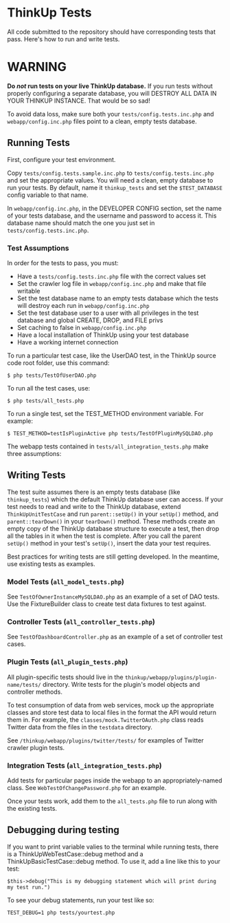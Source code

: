 # ThinkUp Tests

All code submitted to the repository should have corresponding tests that pass. Here's how to run and write tests. 

# WARNING

**Do *not* run tests on your live ThinkUp database.** If you run tests without properly configuring a separate database,
you will DESTROY ALL DATA IN YOUR THINKUP INSTANCE. That would be so sad!

To avoid data loss, make sure both your `tests/config.tests.inc.php` and `webapp/config.inc.php` files point to a 
clean, empty tests database.

## Running Tests

First, configure your test environment. 

Copy `tests/config.tests.sample.inc.php` to `tests/config.tests.inc.php` and 
set the appropriate values. You will need a clean, empty database to run your tests. By default, name it 
`thinkup_tests` and set the `$TEST_DATABASE` config variable to that name.

In `webapp/config.inc.php`, in the DEVELOPER CONFIG section, set the name of your tests database, and the username and
password to access it. This database name should match the one you just set in `tests/config.tests.inc.php`.

### Test Assumptions

In order for the tests to pass, you must:

* Have a `tests/config.tests.inc.php` file with the correct values set
* Set the crawler log file in `webapp/config.inc.php` and make that file writable
* Set the test database name to an empty tests database which the tests will destroy each run in `webapp/config.inc.php`
* Set the test database user to a user with all privileges in the test database and global CREATE, DROP, and FILE privs
* Set caching to false in `webapp/config.inc.php`
* Have a local installation of ThinkUp using your test database
* Have a working internet connection

To run a particular test case, like the UserDAO test, in the ThinkUp source code root folder, use this command: 

    $ php tests/TestOfUserDAO.php

To run all the test cases, use:

    $ php tests/all_tests.php

To run a single test, set the TEST_METHOD environment variable. For example:

    $ TEST_METHOD=testIsPluginActive php tests/TestOfPluginMySQLDAO.php

The webapp tests contained in `tests/all_integration_tests.php` make three assumptions:

## Writing Tests

The test suite assumes there is an empty tests database (like `thinkup_tests`) which the default ThinkUp database user 
can access. If your test needs to read and write to the ThinkUp database, extend `ThinkUpUnitTestCase` and run 
`parent::setUp()` in your `setUp()` method, and `parent::tearDown()` in your `tearDown()` method. These methods create 
an empty copy of the ThinkUp database structure to execute a test, then drop all the tables in it when the test is
complete. After you call the parent `setUp()` method in your test's `setUp()`, insert the data your test requires. 

Best practices for writing tests are still getting developed. In the meantime, use existing tests as examples. 

### Model Tests (`all_model_tests.php`)

See `TestOfOwnerInstanceMySQLDAO.php` as an example of a set of DAO tests. Use the FixtureBuilder class to create test
data fixtures to test against.

### Controller Tests (`all_controller_tests.php`)

See `TestOfDashboardController.php` as an example of a set of controller test cases.

### Plugin Tests (`all_plugin_tests.php`)

All plugin-specific tests should live in the `thinkup/webapp/plugins/plugin-name/tests/` directory. Write tests
for the plugin's model objects and controller methods. 

To test consumption of data from web services, mock up the appropriate classes and store test data to local files in 
the format the API would return them in. For example, the `classes/mock.TwitterOAuth.php` class reads Twitter data 
from the files in the `testdata` directory. 

See `/thinkup/webapp/plugins/twitter/tests/` for examples of Twitter crawler plugin tests. 

### Integration Tests (`all_integration_tests.php`)

Add tests for particular pages inside the webapp to an appropriately-named class. See `WebTestOfChangePassword.php` 
for an example. 

Once your tests work, add them to the `all_tests.php` file to run along with the existing tests. 

## Debugging during testing

If you want to print variable valies to the terminal while running tests, there is a ThinkUpWebTestCase::debug method
and a ThinkUpBasicTestCase::debug method. To use it, add a line like this to your test:

`$this->debug("This is my debugging statement which will print during my test run.")`

To see your debug statements, run your test like so:

`TEST_DEBUG=1 php tests/yourtest.php`
